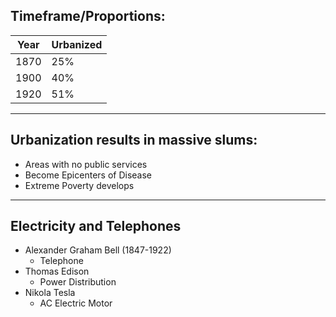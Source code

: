 ## Timeframe/Proportions:

| Year | Urbanized |
| ---- | ------------ |
| 1870 | 25%          |
| 1900 | 40%          |
| 1920 | 51%          |

---

## Urbanization results in massive slums:
- Areas with no public services
- Become Epicenters of Disease
- Extreme Poverty develops

---

## Electricity and Telephones
- Alexander Graham Bell (1847-1922)
	- Telephone
- Thomas Edison
	- Power Distribution
- Nikola Tesla
	- AC Electric Motor